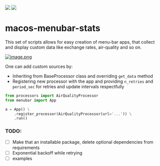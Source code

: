 ![](https://img.shields.io/badge/python-3.6%2C3.7%2C3.8%2C3.9-blue)
![](https://img.shields.io/badge/os-macOS-brightgreen)
# macos-menubar-stats
This set of scripts allows for easy creation of menu-bar apps, that collect and display custom data like exchange rates, air-quality and so on. 

[![image.png](https://i.postimg.cc/TY5M6syd/image.png)](https://postimg.cc/zVNPw0S6)

One can add custom sources by:
 - Inheriting from BaseProcessor class and overriding `get_data` method
 - Registering new processor with the app and providing `n_retries` and `period_sec` for retries and update intervals respectfully

```python
from processors import AirQualityProcessor
from menubar import App

a = App() \
    .register_processor(AirQualityProcessor(url='...')) \
    .run()
```


### TODO:
- [ ] Make that an installable package, delete optional dependencies from requirements
- [ ] Exponential backoff while retrying
- [ ] examples
